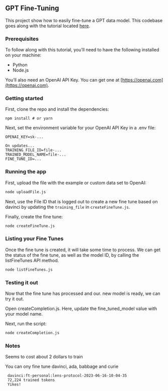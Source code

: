## GPT Fine-Tuning

This project show how to easily fine-tune a GPT data model. This codebase goes along with the tutorial located [here](https://nader.substack.com/p/supercharge-your-gpt-model-custom).

### Prerequisites

To follow along with this tutorial, you’ll need to have the following installed on your machine:

- Python
- Node.js

You’ll also need an OpenAI API Key. You can get one at [https://openai.com](https://openai.com).

### Getting started

First, clone the repo and install the dependencies:

```
npm install # or yarn
```

Next, set the environment variable for your OpenAI API Key in a .env file:

```
OPENAI_KEY=sk-...

On updates...
TRAINING_FILE_ID=file-...
TRAINED_MODEL_NAME=file-...
FINE_TUNE_ID=...
```

### Running the app

First, upload the file with the example or custom data set to OpenAI:

```sh
node uploadFile.js
```

Next, use the File ID that is logged out to create a new fine tune based on davinci by updating the `training_file` in `createFineTune.js`.

Finally, create the fine tune:

```sh
node createFineTune.js
```

### Listing your Fine Tunes

Once the fine tune is created, it will take some time to process. We can get the status of the fine tune, as well as the model ID, by calling the listFineTunes API method.

```sh
node listFineTunes.js
```

### Testing it out

Now that the fine tune has processed and our. new model is ready, we can try it out.

Open createCompletion.js. Here, update the fine_tuned_model value with your model name.

Next, run the script:

```sh
node createCompletion.js
```

### Notes
 Seems to cost about 2 dollars to train

 You can ony fine tune davinci, ada, babbage and curie
```
 davinci:ft-personal:lens-protocol-2023-06-16-10-04-35
 72,224 trained tokens
 Yikes!
```

